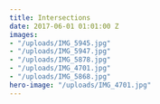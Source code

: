 ```yaml
---
title: Intersections
date: 2017-06-01 01:01:00 Z
images:
- "/uploads/IMG_5945.jpg"
- "/uploads/IMG_5947.jpg"
- "/uploads/IMG_5878.jpg"
- "/uploads/IMG_4701.jpg"
- "/uploads/IMG_5868.jpg"
hero-image: "/uploads/IMG_4701.jpg"
---
```


